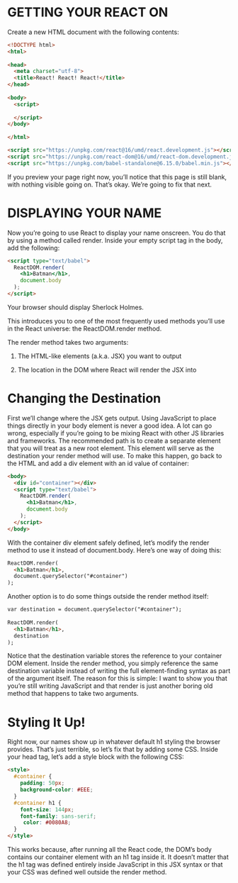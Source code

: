 # GETTING YOUR REACT ON

Create a new HTML document with the following contents:
  
```html
<!DOCTYPE html>
<html>
 
<head>
  <meta charset="utf-8">
  <title>React! React! React!</title>
</head>
 
<body>
  <script>
 
  </script>
</body>
 
</html>

<script src="https://unpkg.com/react@16/umd/react.development.js"></script>
<script src="https://unpkg.com/react-dom@16/umd/react-dom.development.js"></script>
<script src="https://unpkg.com/babel-standalone@6.15.0/babel.min.js"></script>
```
If you preview your page right now, you’ll notice that this page is still blank, with nothing visible going on. That’s okay. We’re going to fix that next.

# DISPLAYING YOUR NAME
Now you’re going to use React to display your name onscreen. You do that by using a method called render. Inside your empty script tag in the body, add the following:

```html
<script type="text/babel">
  ReactDOM.render(
    <h1>Batman</h1>,
    document.body
  );
</script>
```
Your browser should display Sherlock Holmes.

This introduces you to one of the most frequently used methods you’ll use in the React universe: the ReactDOM.render method.

The render method takes two arguments:

1. The HTML-like elements (a.k.a. JSX) you want to output

2. The location in the DOM where React will render the JSX into

# Changing the Destination
First we’ll change where the JSX gets output. Using JavaScript to place things directly in your body element is never a good idea. A lot can go wrong, especially if you’re going to be mixing React with other JS libraries and frameworks. The recommended path is to create a separate element that you will treat as a new root element. This element will serve as the destination your render method will use. To make this happen, go back to the HTML and add a div element with an id value of container:

```html
<body>
  <div id="container"></div>
  <script type="text/babel">
    ReactDOM.render(
      <h1>Batman</h1>,
      document.body
    );
  </script>
</body>
```
With the container div element safely defined, let’s modify the render method to use it instead of document.body. Here’s one way of doing this:

```html
ReactDOM.render(
  <h1>Batman</h1>,
  document.querySelector("#container")
);
```
Another option is to do some things outside the render method itself:

```html
var destination = document.querySelector("#container");
 
ReactDOM.render(
  <h1>Batman</h1>,
  destination
);
```
Notice that the destination variable stores the reference to your container DOM element. Inside the render method, you simply reference the same destination variable instead of writing the full element-finding syntax as part of the argument itself. The reason for this is simple: I want to show you that you’re still writing JavaScript and that render is just another boring old method that happens to take two arguments.

# Styling It Up!
Right now, our names show up in whatever default h1 styling the browser provides. That’s just terrible, so let’s fix that by adding some CSS. Inside your head tag, let’s add a style block with the following CSS:

```html
<style>
  #container {
    padding: 50px;
    background-color: #EEE;
  }
  #container h1 {
    font-size: 144px;
    font-family: sans-serif;
     color: #0080A8;
  }
</style>
```
This works because, after running all the React code, the DOM’s body contains our container element with an h1 tag inside it. It doesn’t matter that the h1 tag was defined entirely inside JavaScript in this JSX syntax or that your CSS was defined well outside the render method.